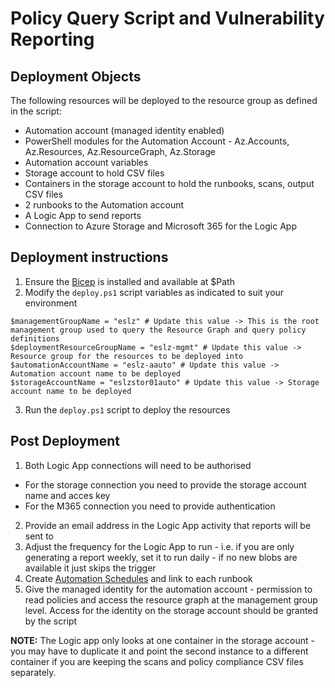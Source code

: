 # Policy Query Script and Vulnerability Reporting

## Deployment Objects

The following resources will be deployed to the resource group as defined in the script:

- Automation account (managed identity enabled)
- PowerShell modules for the Automation Account - Az.Accounts, Az.Resources, Az.ResourceGraph, Az.Storage
- Automation account variables
- Storage account to hold CSV files
- Containers in the storage account to hold the runbooks, scans, output CSV files
- 2 runbooks to the Automation account
- A Logic App to send reports
- Connection to Azure Storage and Microsoft 365 for the Logic App

## Deployment instructions

1) Ensure the [Bicep](https://github.com/Azure/bicep) is installed and available at $Path
2) Modify the ```deploy.ps1``` script variables as indicated to suit your environment

```
$managementGroupName = "eslz" # Update this value -> This is the root management group used to query the Resource Graph and query policy definitions
$deploymentResourceGroupName = "eslz-mgmt" # Update this value -> Resource group for the resources to be deployed into
$automationAccountName = "eslz-aauto" # Update this value -> Automation account name to be deployed
$storageAccountName = "eslzstor01auto" # Update this value -> Storage account name to be deployed
```
3) Run the ```deploy.ps1``` script to deploy the resources

## Post Deployment

1) Both Logic App connections will need to be authorised
- For the storage connection you need to provide the storage account name and acces key
- For the M365 connection you need to provide authentication
2) Provide an email address in the Logic App activity that reports will be sent to
3) Adjust the frequency for the Logic App to run - i.e. if you are only generating a report weekly, set it to run daily - if no new blobs are available it just skips the trigger
4) Create [Automation Schedules](https://docs.microsoft.com/en-us/azure/automation/shared-resources/schedules) and link to each runbook
5) Give the managed identity for the automation account - permission to read policies and access the resource graph at the management group level. Access for the identity on the storage account should be granted by the script

**NOTE:** The Logic app only looks at one container in the storage account - you may have to duplicate it and point the second instance to a different container
if you are keeping the scans and policy compliance CSV files separately. 

